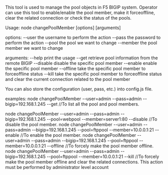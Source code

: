 This tool is used to manage the pool objects in F5 BIGIP system. Operator can use this tool to enable/enable the pool member, make it forceoffline, clear the related connection or check the status of the pools.

Usage: node changePoolMember [options] [arguments]

options: 
  --user         the username to perform the action
  --pass         the password to perform the action
  --pool         the pool we want to change
  --member       the pool member we want to change

arguments: 
  --help         print the usage
  --get          retrieve pool information from the remote BIGIP
  --disable      disable the specific pool member 
  --enable       enable the specific pool member
  --offline      take the specific pool member to forceoffline status
  --kill         take the specific pool member to forceoffline status and clear the current connection related to the pool member

You can also store the configuration (user, pass, etc.) into config.js file.

examples: 
node changePoolMember --user=admin --pass=admin --bigip=192.168.1.245 --get
//To list all the pool and pool members.

node changePoolMember --user=admin --pass=admin --bigip=192.168.1.245 --pool=webpool --member=server1:80 --disable
//To disable the pool member.
node changePoolMember --user=admin --pass=admin --bigip=192.168.1.245 --pool=ftppool --member=10.0.0.1:21 --enable
//To enable the pool member.
node changePoolMember --user=admin --pass=admin --bigip=192.168.1.245 --pool=ftppool --member=10.0.0.1:21 --offline
//To forcely make the pool member offline.
node changePoolMember --user=admin --pass=admin --bigip=192.168.1.245 --pool=ftppool --member=10.0.0.1:21 --kill
//To forcely make the pool member offline and clear the related connections. This action must be performed by administrator level account
